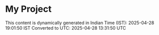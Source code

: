 # My Project

This content is dynamically generated in Indian Time (IST): 2025-04-28 19:01:50 IST
Converted to UTC: 2025-04-28 13:31:50 UTC
